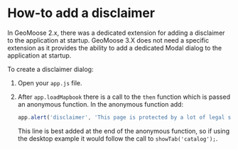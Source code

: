 # How-to add a disclaimer

In GeoMoose 2.x, there was a dedicated extension for adding a disclaimer to the application at startup. GeoMoose 3.X does not need a specific extension as it provides the ability to add a dedicated Modal dialog to the application at startup.

To create a disclaimer dialog:

1. Open your `app.js` file.
2. After `app.loadMapbook` there is a call to the `then` function which is passed
   an anonymous function.  In the anonymous function add:
   ```javascript
   app.alert('disclaimer', 'This page is protected by a lot of legal stuff. Seriously.');
   ```

   This line is best added at the end of the anonymous function, so if using the desktop example it would follow the call to `showTab('catalog');`.


